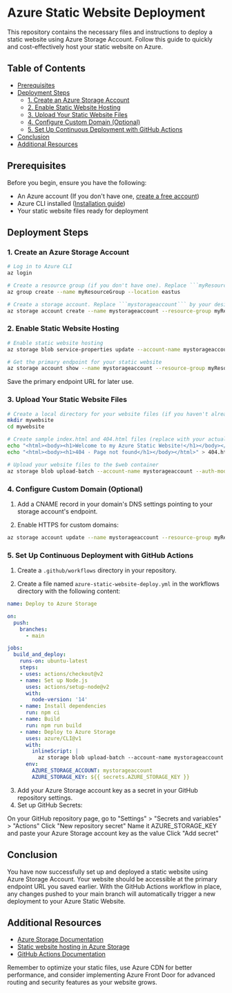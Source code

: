 # Azure Static Website Deployment

This repository contains the necessary files and instructions to deploy a static website using Azure Storage Account. Follow this guide to quickly and cost-effectively host your static website on Azure.

## Table of Contents

- [Prerequisites](#prerequisites)
- [Deployment Steps](#deployment-steps)
  - [1. Create an Azure Storage Account](#1-create-an-azure-storage-account)
  - [2. Enable Static Website Hosting](#2-enable-static-website-hosting)
  - [3. Upload Your Static Website Files](#3-upload-your-static-website-files)
  - [4. Configure Custom Domain (Optional)](#4-configure-custom-domain-optional)
  - [5. Set Up Continuous Deployment with GitHub Actions](#5-set-up-continuous-deployment-with-github-actions)
- [Conclusion](#conclusion)
- [Additional Resources](#additional-resources)

## Prerequisites

Before you begin, ensure you have the following:

- An Azure account (If you don't have one, [create a free account](https://azure.microsoft.com/free/))
- Azure CLI installed ([Installation guide](https://docs.microsoft.com/en-us/cli/azure/install-azure-cli))
- Your static website files ready for deployment

## Deployment Steps

### 1. Create an Azure Storage Account

```bash
# Log in to Azure CLI
az login

# Create a resource group (if you don't have one). Replace ```myResourceGroup``` by your desired resource group name.
az group create --name myResourceGroup --location eastus

# Create a storage account. Replace ```mystorageaccount``` by your desired storage account name (must be globally unique accross all azure storage account names) and replace  ```myResourceGroup``` by your desired resource group name.
az storage account create --name mystorageaccount --resource-group myResourceGroup --location eastus --sku Standard_LRS --kind StorageV2
```

### 2. Enable Static Website Hosting

```bash
# Enable static website hosting
az storage blob service-properties update --account-name mystorageaccount --static-website --index-document index.html --404-document 404.html

# Get the primary endpoint for your static website
az storage account show --name mystorageaccount --resource-group myResourceGroup --query "primaryEndpoints.web" --output tsv
```

Save the primary endpoint URL for later use.

### 3. Upload Your Static Website Files

```bash
# Create a local directory for your website files (if you haven't already)
mkdir mywebsite
cd mywebsite

# Create sample index.html and 404.html files (replace with your actual website files)
echo "<html><body><h1>Welcome to my Azure Static Website!</h1></body></html>" > index.html
echo "<html><body><h1>404 - Page not found</h1></body></html>" > 404.html

# Upload your website files to the $web container
az storage blob upload-batch --account-name mystorageaccount --auth-mode key --destination '$web' --source .
```

### 4. Configure Custom Domain (Optional)

1. Add a CNAME record in your domain's DNS settings pointing to your storage account's endpoint.

2. Enable HTTPS for custom domains:

```bash
az storage account update --name mystorageaccount --resource-group myResourceGroup --custom-domain yourdomain.com --enable-https-traffic-only true
```

### 5. Set Up Continuous Deployment with GitHub Actions

1. Create a `.github/workflows` directory in your repository.

2. Create a file named `azure-static-website-deploy.yml` in the workflows directory with the following content:

```yaml
name: Deploy to Azure Storage

on:
  push:
    branches:
      - main

jobs:
  build_and_deploy:
    runs-on: ubuntu-latest
    steps:
    - uses: actions/checkout@v2
    - name: Set up Node.js
      uses: actions/setup-node@v2
      with:
        node-version: '14'
    - name: Install dependencies
      run: npm ci
    - name: Build
      run: npm run build
    - name: Deploy to Azure Storage
      uses: azure/CLI@v1
      with:
        inlineScript: |
          az storage blob upload-batch --account-name mystorageaccount --auth-mode key --destination '$web' --source ./dist
      env:
        AZURE_STORAGE_ACCOUNT: mystorageaccount
        AZURE_STORAGE_KEY: ${{ secrets.AZURE_STORAGE_KEY }}
```

3. Add your Azure Storage account key as a secret in your GitHub repository settings.
4. Set up GitHub Secrets:

On your GitHub repository page, go to "Settings" > "Secrets and variables" > "Actions"
Click "New repository secret"
Name it AZURE_STORAGE_KEY and paste your Azure Storage account key as the value
Click "Add secret"

## Conclusion

You have now successfully set up and deployed a static website using Azure Storage Account. Your website should be accessible at the primary endpoint URL you saved earlier. With the GitHub Actions workflow in place, any changes pushed to your main branch will automatically trigger a new deployment to your Azure Static Website.

## Additional Resources

- [Azure Storage Documentation](https://docs.microsoft.com/en-us/azure/storage/)
- [Static website hosting in Azure Storage](https://docs.microsoft.com/en-us/azure/storage/blobs/storage-blob-static-website)
- [GitHub Actions Documentation](https://docs.github.com/en/actions)

Remember to optimize your static files, use Azure CDN for better performance, and consider implementing Azure Front Door for advanced routing and security features as your website grows.
